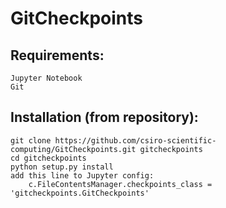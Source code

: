 GitCheckpoints
=======

Requirements:
-------------
    Jupyter Notebook
    Git

Installation (from repository):
------------------------------
    git clone https://github.com/csiro-scientific-computing/GitCheckpoints.git gitcheckpoints
    cd gitcheckpoints
    python setup.py install
    add this line to Jupyter config:
        c.FileContentsManager.checkpoints_class = 'gitcheckpoints.GitCheckpoints'
